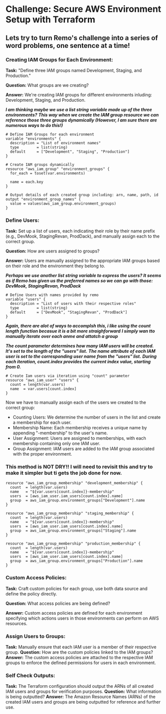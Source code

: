 # Challenge: Secure AWS Environment Setup with Terraform

## Lets try to turn Remo's challenge into a series of word problems, one sentence at a time!

### Creating IAM Groups for Each Environment:

**Task:** "Define three IAM groups named Development, Staging, and Production."

**Question:** What groups are we creating?

**Answer:** We're creating IAM groups for different environments inluding: Development, Staging, and Production.

***I am thinking maybe we use a list string variable made up of the three environments?***
***This way when we create the IAM group resource we can reference those three groups dynamically (However, I am sure there are numerous ways to do this!)***

```hcl
# Define IAM Groups for each environment 
variable "environments" {
  description = "List of environment names"
  type        = list(string)
  default     = ["Development", "Staging", "Production"]
}
```

```hcl
# Create IAM groups dynamically
resource "aws_iam_group" "environment_groups" {
  for_each = toset(var.environments)

  name = each.key
}
```

```hcl
# Output details of each created group including: arn, name, path, id
output "environment_group_names" {
  value = values(aws_iam_group.environment_groups)
}
```

### Define Users:

**Task:** Set up a list of users, each indicating their role by their name prefix (e.g., DevMook, StagingRevan, ProdDack), and manually assign each to the correct group.

**Question:** How are users assigned to groups?

**Answer:** Users are manually assigned to the appropriate IAM groups based on their role and the environment they belong to.

***Perhaps we use another list string variable to express the users? It seems as if Remo has given us the preferred names so we can go with those: DevMook, StagingRevan, ProdDack***

```hcl
# Define Users with names provided by remo
variable "users" {
  description = "List of users with their respective roles"
  type        = list(string)
  default     = ["DevMook", "StagingRevan", "ProdDack"]
}
```

***Again, there are alot of ways to accomplsh this, i like using the count length function becasue it is a bit more straighforward***
***I simply wan tto manually iterate over each anme and attatch a group***

***The count parameter determines how many IAM users will be created. It's set to the length of the "users" list.***
***The name attribute of each IAM user is set to the corresponding user name from the "users" list.***
***During each iteration, count.index provides the current index value, starting from 0.***

```hcl
# Create Iam users via iteration using "count" parameter
resource "aws_iam_user" "users" {
  count = length(var.users)
  name  = var.users[count.index]
}
```
Now we have to manually assign each of the users we created to the correct group:
- Counting Users: We determine the number of users in the list and create a membership for each user.
- Membership Name: Each membership receives a unique name by appending "-membership" to the user's name.
- User Assignment: Users are assigned to memberships, with each membership containing only one IAM user.
- Group Assignment: IAM users are added to the IAM group associated with the proper environment.

### This method is NOT DRY!! I will need to revisit this and try to make it simpler but ti gets the job done for now.

```hcl
resource "aws_iam_group_membership" "development_membership" {
  count  = length(var.users)
  name   = "${var.users[count.index]}-membership"
  users  = [aws_iam_user.iam_users[count.index].name]
  group  = aws_iam_group.environment_groups["Development"].name
}

resource "aws_iam_group_membership" "staging_membership" {
  count  = length(var.users)
  name   = "${var.users[count.index]}-membership"
  users  = [aws_iam_user.iam_users[count.index].name]
  group  = aws_iam_group.environment_groups["Staging"].name
}

resource "aws_iam_group_membership" "production_membership" {
  count  = length(var.users)
  name   = "${var.users[count.index]}-membership"
  users  = [aws_iam_user.iam_users[count.index].name]
  group  = aws_iam_group.environment_groups["Production"].name
}
```


### Custom Access Policies:

**Task:** Craft custom policies for each group, use both data source and define the policy directly.

**Question:** What access policies are being defined?

**Answer:** Custom access policies are defined for each environment specifying which actions users in those environments can perform on AWS resources.

### Assign Users to Groups:

**Task:** Manually ensure that each IAM user is a member of their respective group.
**Question:** How are the custom policies linked to the IAM groups?
**Answer:** The custom access policies are attached to the respective IAM groups to enforce the defined permissions for users in each environment.

### Self Check Outputs:

**Task:** The Terraform configuration should output the ARNs of all created IAM users and groups for verification purposes.
**Question:** What information is being outputted?
**Answer:** The Amazon Resource Names (ARNs) of the created IAM users and groups are being outputted for reference and further use.
